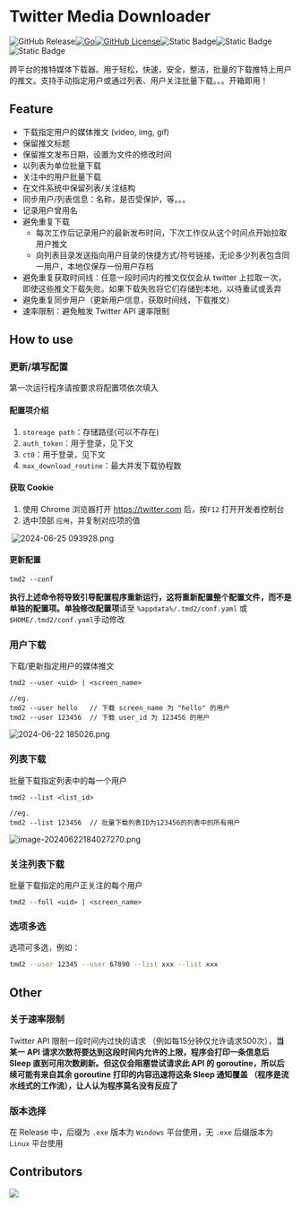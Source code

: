 # Twitter Media Downloader

![GitHub Release](https://img.shields.io/github/v/release/unkmonster/tmd2)[![Go](https://github.com/unkmonster/tmd2/actions/workflows/go.yml/badge.svg)![GitHub License](https://img.shields.io/github/license/unkmonster/tmd2?logo=github)](https://github.com/unkmonster/tmd2/actions/workflows/go.yml)![Static Badge](https://img.shields.io/badge/Windows-0078D6)![Static Badge](https://img.shields.io/badge/Linux-FCC624?logo=Linux&logoColor=black)![Static Badge](https://img.shields.io/badge/X%2FTwitter-black?logo=X)

跨平台的推特媒体下载器。用于轻松，快速，安全，整洁，批量的下载推特上用户的推文。支持手动指定用户或通过列表、用户关注批量下载。。。开箱即用！

## Feature

- 下载指定用户的媒体推文 (video, img, gif)
- 保留推文标题
- 保留推文发布日期，设置为文件的修改时间
- 以列表为单位批量下载
- 关注中的用户批量下载
- 在文件系统中保留列表/关注结构
- 同步用户/列表信息：名称，是否受保护，等。。。
- 记录用户曾用名
- 避免重复下载
  - 每次工作后记录用户的最新发布时间，下次工作仅从这个时间点开始拉取用户推文
  - 向列表目录发送指向用户目录的快捷方式/符号链接，无论多少列表包含同一用户，本地仅保存一份用户存档
- 避免重复获取时间线：任意一段时间内的推文仅仅会从 twitter 上拉取一次，即使这些推文下载失败。如果下载失败将它们存储到本地，以待重试或丢弃
- 避免重复同步用户（更新用户信息，获取时间线，下载推文）
- 速率限制：避免触发 Twitter API 速率限制

## How to use

### 更新/填写配置

第一次运行程序请按要求将配置项依次填入

#### 配置项介绍

1. `storeage path`：存储路径(可以不存在)
2. `auth_token`：用于登录，见下文
3. `ct0`：用于登录，见下文
4. `max_download_routine`：最大并发下载协程数

#### 获取 Cookie

1. 使用 Chrome 浏览器打开 https://twitter.com 后，按`F12` 打开开发者控制台
2. 选中顶部 `应用`，并复制对应项的值

​	![ 2024-06-25 093928.png](https://s2.loli.net/2024/06/25/O6PwWGoqYLZAJXc.png)

#### 更新配置

```
tmd2 --conf
```

**执行上述命令将导致引导配置程序重新运行，这将重新配置整个配置文件，而不是单独的配置项。单独修改配置项**请至 `%appdata%/.tmd2/conf.yaml` 或 `$HOME/.tmd2/conf.yaml`手动修改

###  用户下载

下载/更新指定用户的媒体推文

`tmd2 --user <uid> | <screen_name>`

```
//eg.
tmd2 --user hello	// 下载 screen_name 为 "hello" 的用户
tmd2 --user 123456	// 下载 user_id 为 123456 的用户
```

![ 2024-06-22 185026.png](https://s2.loli.net/2024/06/22/u45c1nUwHOKtbjE.png "用户的screen_name")

### 列表下载

批量下载指定列表中的每一个用户

`tmd2 --list <list_id>`

```
//eg.
tmd2 --list 123456	// 批量下载列表ID为123456的列表中的所有用户
```

![image-20240622184027270.png](https://s2.loli.net/2024/06/22/M4xmVUkZ6DpPrds.png "list_id")

### 关注列表下载

批量下载指定的用户正关注的每个用户

`tmd2 --foll <uid> | <screen_name>`

### **选项多选**

选项可多选，例如：

```bash
tmd2 --user 12345 --user 67890 --list xxx --list xxx 
```

## Other

### 关于速率限制

Twitter API 限制一段时间内过快的请求 （例如每15分钟仅允许请求500次），**当某一 API 请求次数将要达到这段时间内允许的上限，程序会打印一条信息后 Sleep 直到可用次数刷新。但这仅会阻塞尝试请求此 API 的 goroutine，所以后续可能有来自其余 goroutine 打印的内容迅速将这条 Sleep 通知覆盖 （程序是流水线式的工作流），让人认为程序莫名没有反应了**

### 版本选择

在 Release 中，后缀为 `.exe` 版本为 `Windows` 平台使用，无 `.exe` 后缀版本为 `Linux` 平台使用

## Contributors

![](https://contrib.rocks/image?repo=unkmonster/tmd2) 

